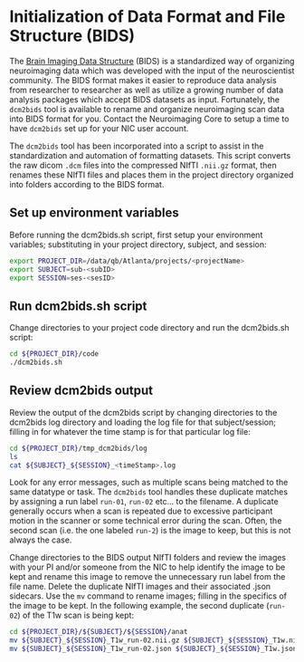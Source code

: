 # Initialization of Data Format and File Structure (BIDS)

The [Brain Imaging Data Structure](https://bids-specification.readthedocs.io/en/stable/01-introduction.html) (BIDS) is a standardized way of organizing neuroimaging data which was developed with the input of the neuroscientist community.  The BIDS format makes it easier to reproduce data analysis from researcher to researcher as well as utilize a growing number of data analysis packages which accept BIDS datasets as input.  Fortunately, the `dcm2bids` tool is available to rename and organize neuroimaging scan data into BIDS format for you.  Contact the Neuroimaging Core to setup a time to have `dcm2bids` set up for your NIC user account.

The `dcm2bids` tool has been incorporated into a script to assist in the standardization and automation of formatting datasets.  This script converts the raw dicom `.dcm` files into the compressed NIfTI `.nii.gz` format, then renames these NIfTI files and places them in the project directory organized into folders according to the BIDS format.

## Set up environment variables

Before running the dcm2bids.sh script, first setup your environment variables; substituting in your project directory, subject, and session:

```Bash
export PROJECT_DIR=/data/qb/Atlanta/projects/<projectName>
export SUBJECT=sub-<subID>
export SESSION=ses-<sesID>
```

## Run dcm2bids.sh script

Change directories to your project code directory and run the dcm2bids.sh script:

```Bash
cd ${PROJECT_DIR}/code
./dcm2bids.sh
```

## Review dcm2bids output

Review the output of the dcm2bids script by changing directories to the dcm2bids log directory and loading the log file for that subject/session; filling in for whatever the time stamp is for that particular log file:

```Bash
cd ${PROJECT_DIR}/tmp_dcm2bids/log
ls
cat ${SUBJECT}_${SESSION}_<timeStamp>.log
```

Look for any error messages, such as multiple scans being matched to the same datatype or task.  The `dcm2bids` tool handles these duplicate matches by assigning a run label `run-01`, `run-02` etc... to the filename.  A duplicate generally occurs when a scan is repeated due to excessive participant motion in the scanner or some technical error during the scan. Often, the second scan (i.e. the one labeled `run-2`) is the image to keep, but this is not always the case.

Change directories to the BIDS output NIfTI folders and review the images with your PI and/or someone from the NIC to help identify the image to be kept and rename this image to remove the unnecessary run label from the file name. Delete the duplicate NIfTI images and their associated .json sidecars. Use the `mv` command to rename images; filling in the specifics of the image to be kept. In the following example, the second duplicate (`run-02`) of the T1w scan is being kept:

```Bash
cd ${PROJECT_DIR}/${SUBJECT}/${SESSION}/anat
mv ${SUBJECT}_${SESSION}_T1w_run-02.nii.gz ${SUBJECT}_${SESSION}_T1w.nii.gz
mv ${SUBJECT}_${SESSION}_T1w_run-02.json ${SUBJECT}_${SESSION}_T1w.json
```
